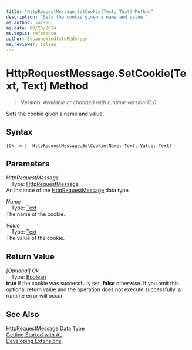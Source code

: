 ```yaml
---
title: "HttpRequestMessage.SetCookie(Text, Text) Method"
description: "Sets the cookie given a name and value."
ms.author: solsen
ms.date: 08/26/2024
ms.topic: reference
author: SusanneWindfeldPedersen
ms.reviewer: solsen
---
```

[//]: # (START>DO_NOT_EDIT)
[//]: # (IMPORTANT:Do not edit any of the content between here and the END>DO_NOT_EDIT.)
[//]: # (Any modifications should be made in the .xml files in the ModernDev repo.)
# HttpRequestMessage.SetCookie(Text, Text) Method
> **Version**: _Available or changed with runtime version 13.0._

Sets the cookie given a name and value.


## Syntax
```AL
[Ok := ]  HttpRequestMessage.SetCookie(Name: Text, Value: Text)
```
## Parameters
*HttpRequestMessage*  
&emsp;Type: [HttpRequestMessage](httprequestmessage-data-type.md)  
An instance of the [HttpRequestMessage](httprequestmessage-data-type.md) data type.  

*Name*  
&emsp;Type: [Text](../text/text-data-type.md)  
The name of the cookie.  

*Value*  
&emsp;Type: [Text](../text/text-data-type.md)  
The value of the cookie.  


## Return Value
*[Optional] Ok*  
&emsp;Type: [Boolean](../boolean/boolean-data-type.md)  
**true** if the cookie was successfully set, **false** otherwise. If you omit this optional return value and the operation does not execute successfully, a runtime error will occur.  


[//]: # (IMPORTANT: END>DO_NOT_EDIT)
## See Also
[HttpRequestMessage Data Type](httprequestmessage-data-type.md)  
[Getting Started with AL](../../devenv-get-started.md)  
[Developing Extensions](../../devenv-dev-overview.md)